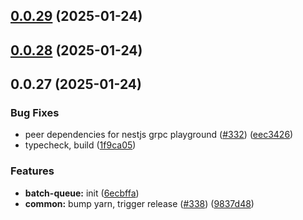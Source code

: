

## [0.0.29](https://github.com/atls/nestjs/compare/@atls/nestjs-grpc-playground@0.0.28...@atls/nestjs-grpc-playground@0.0.29) (2025-01-24)






## [0.0.28](https://github.com/atls/nestjs/compare/@atls/nestjs-grpc-playground@0.0.27...@atls/nestjs-grpc-playground@0.0.28) (2025-01-24)






## 0.0.27 (2025-01-24)


### Bug Fixes


* peer dependencies for nestjs grpc playground ([#332](https://github.com/atls/nestjs/issues/332)) ([eec3426](https://github.com/atls/nestjs/commit/eec342624f13af990f9e39d233ccc0dd2f83098e))
* typecheck, build ([1f9ca05](https://github.com/atls/nestjs/commit/1f9ca0533705c5977ccbfd152a59f545d3f01f1c))

### Features


* **batch-queue:** init ([6ecbffa](https://github.com/atls/nestjs/commit/6ecbffa3fc54f9bb33ac1ae57b274772b99c8e9d))
* **common:** bump yarn, trigger release ([#338](https://github.com/atls/nestjs/issues/338)) ([9837d48](https://github.com/atls/nestjs/commit/9837d482f75928a3ac132d0306ab6de04d8a04b9))


